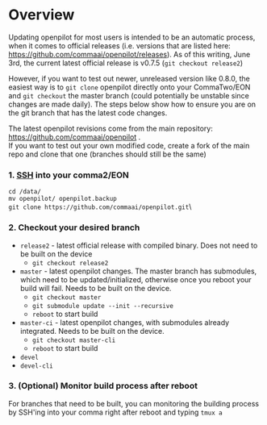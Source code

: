 # Overview
Updating openpilot for most users is intended to be an automatic process, when it comes to official releases (i.e. versions that are listed here: https://github.com/commaai/openpilot/releases). As of this writing, June 3rd, the current latest official release is v0.7.5 (`git checkout release2`)

However, if you want to test out newer, unreleased version like 0.8.0, the easiest way is to `git clone` openpilot directly onto your CommaTwo/EON and `git checkout` the master branch (could potentially be unstable since changes are made daily). The steps below show how to ensure you are on the git branch that has the latest code changes. 

The latest openpilot revisions come from the main repository: https://github.com/commaai/openpilot . \
If you want to test out your own modified code, create a fork of the main repo and clone that one (branches should still be the same)

### 1. [SSH](wiki/SSH) into your comma2/EON
`cd /data/`\
`mv openpilot/ openpilot.backup`\
`git clone https://github.com/commaai/openpilot.git`\

### 2. Checkout your desired branch
* `release2` - latest official release with compiled binary. Does not need to be built on the device
  * `git checkout release2`
* `master` - latest openpilot changes. The master branch has submodules, which need to be updated/initialized, otherwise once you reboot your build will fail. Needs to be built on the device.
  * `git checkout master`
  * `git submodule update --init --recursive`
  * `reboot` to start build
* `master-ci` - latest openpilot changes, with submodules already integrated. Needs to be built on the device.
  * `git checkout master-cli`
  * `reboot` to start build
* `devel`
* `devel-cli`

### 3. (Optional) Monitor build process after reboot
For branches that need to be built, you can monitoring the building process by SSH'ing into your comma right after reboot and typing `tmux a`